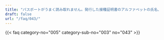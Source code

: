 ```yaml
---
title: "パスポートがうまく読み取れません。発行した接種証明書のアルファベットの氏名、旅券番号に誤りがあります。"
draft: false
url: "/faq/043/"
---
```


{{< faq category-no="005" category-sub-no="003" no="043" >}}
